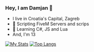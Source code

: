 ### Hey, I am Damjan 👋

- I live in Croatia's Capital, Zagreb
- 🔭 Scripting FiveM Servers and scrips
- 🌱 Learning C#, JS and Lua
- And, I'm 13 

[![My Stats](https://github-readme-stats.vercel.app/api?username=DamjanPetrovicki&theme=dark&show_icons=true)](https://github.com/anuraghazra/github-readme-stats)
[![Top Langs](https://github-readme-stats.vercel.app/api/top-langs/?username=DamjanPetrovicki&theme=dark&layout=compact&show_icons=true)](https://github.com/anuraghazra/github-readme-stats)
